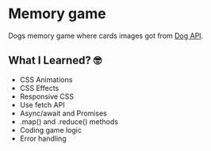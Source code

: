 # Memory game

Dogs memory game where cards images got from [Dog API](https://dog.ceo/dog-api/ "Link to API").

## What I Learned? 🤓
- CSS Animations
- CSS Effects
- Responsive CSS
- Use fetch API
- Async/await and Promises
- .map() and .reduce() methods
- Coding game logic
- Error handling